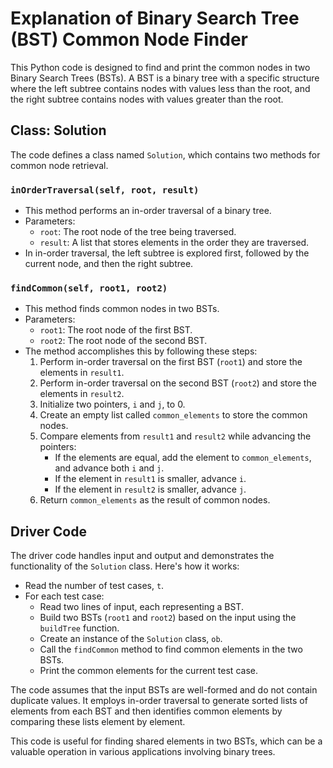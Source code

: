 # Explanation of Binary Search Tree (BST) Common Node Finder

This Python code is designed to find and print the common nodes in two Binary Search Trees (BSTs). A BST is a binary tree with a specific structure where the left subtree contains nodes with values less than the root, and the right subtree contains nodes with values greater than the root.

## Class: Solution

The code defines a class named `Solution`, which contains two methods for common node retrieval.

### `inOrderTraversal(self, root, result)`

- This method performs an in-order traversal of a binary tree.
- Parameters:
  - `root`: The root node of the tree being traversed.
  - `result`: A list that stores elements in the order they are traversed.
- In in-order traversal, the left subtree is explored first, followed by the current node, and then the right subtree.

### `findCommon(self, root1, root2)`

- This method finds common nodes in two BSTs.
- Parameters:
  - `root1`: The root node of the first BST.
  - `root2`: The root node of the second BST.
- The method accomplishes this by following these steps:
  1. Perform in-order traversal on the first BST (`root1`) and store the elements in `result1`.
  2. Perform in-order traversal on the second BST (`root2`) and store the elements in `result2`.
  3. Initialize two pointers, `i` and `j`, to 0.
  4. Create an empty list called `common_elements` to store the common nodes.
  5. Compare elements from `result1` and `result2` while advancing the pointers:
     - If the elements are equal, add the element to `common_elements`, and advance both `i` and `j`.
     - If the element in `result1` is smaller, advance `i`.
     - If the element in `result2` is smaller, advance `j`.
  6. Return `common_elements` as the result of common nodes.

## Driver Code

The driver code handles input and output and demonstrates the functionality of the `Solution` class. Here's how it works:

- Read the number of test cases, `t`.
- For each test case:
  - Read two lines of input, each representing a BST.
  - Build two BSTs (`root1` and `root2`) based on the input using the `buildTree` function.
  - Create an instance of the `Solution` class, `ob`.
  - Call the `findCommon` method to find common elements in the two BSTs.
  - Print the common elements for the current test case.

The code assumes that the input BSTs are well-formed and do not contain duplicate values. It employs in-order traversal to generate sorted lists of elements from each BST and then identifies common elements by comparing these lists element by element.

This code is useful for finding shared elements in two BSTs, which can be a valuable operation in various applications involving binary trees.
